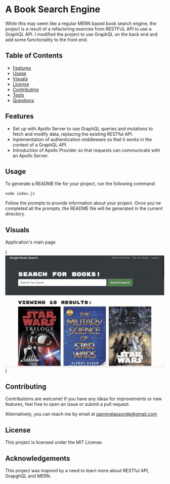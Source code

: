 # A Book Search Engine

While this may seem like a regular MERN based book search engine, the project is a result of a refactoring exercise from RESTFUL API to use a GraphQL API. I modified the project to use GraphQL on the back end and add some functionality to the front end. 

## Table of Contents
- [Features](#features)
- [Usage](#usage)
- [Visuals](#visuals)
- [License](#license)
- [Contributing](#contributing)
- [Tests](#tests)
- [Questions](#questions)


## Features

- Set up with Apollo Server to use GraphQL queries and mutations to fetch and modify data, replacing the existing RESTful API.
- Inplementation of authentication middleware so that it works in the context of a GraphQL API.
- Introduction of Apollo Provider so that requests can communicate with an Apollo Server.




## Usage


To generate a README file for your project, run the following command:


    node index.js

Follow the prompts to provide information about your project. Once you've completed all the prompts, the README file will be generated in the current directory.

## Visuals


Application's main page

(![main page](image.png))




## Contributing

Contributions are welcome! If you have any ideas for improvements or new features, feel free to open an issue or submit a pull request.

Alternatively, you can reach me by email at jasminelassonde@gmail.com


## License

This project is licensed under the MIT License.

## Acknowledgements


This project was inspired by a need to learn more about RESTful API, GrapghQL and MERN.
